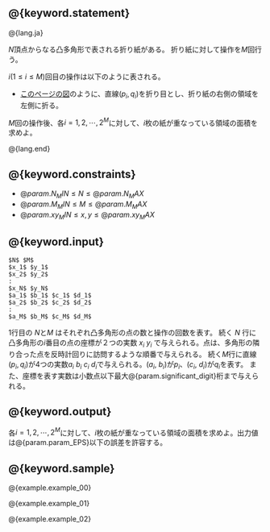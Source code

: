 ## @{keyword.statement}

@{lang.ja}

$N$頂点からなる凸多角形で表される折り紙がある。
折り紙に対して操作を$M$回行う。

$i(1 \leq i \leq M)$回目の操作は以下のように表される。

- [このページの図](http://judge.u-aizu.ac.jp/onlinejudge/description.jsp?id=CGL_4_C&lang=ja)のように、直線$(p_i, q_i)$を折り目とし、折り紙の右側の領域を左側に折る。

$M$回の操作後、各$i = 1, 2, \cdots, 2^M$に対して、$i$枚の紙が重なっている領域の面積を求めよ。


@{lang.end}

## @{keyword.constraints}

- $@{param.N_MIN} \leq N \leq @{param.N_MAX}$
- $@{param.M_MIN} \leq M \leq @{param.M_MAX}$
- $@{param.xy_MIN} \leq x, y \leq @{param.xy_MAX}$

## @{keyword.input}


```
$N$ $M$
$x_1$ $y_1$
$x_2$ $y_2$
:
$x_N$ $y_N$
$a_1$ $b_1$ $c_1$ $d_1$
$a_2$ $b_2$ $c_2$ $d_2$
:
$a_M$ $b_M$ $c_M$ $d_M$
```
1行目の $N$と$M$ はそれぞれ凸多角形の点の数と操作の回数を表す。 
続く $N$ 行に凸多角形の$i$番目の点の座標が２つの実数 $x_i$ $y_i$ で与えられる。点は、多角形の隣り合った点を反時計回りに訪問するような順番で与えられる。 
続く$M$行に直線$(p_i, q_i)$が4つの実数$a_i$ $b_i$ $c_i$ $d_i$で与えられる。$(a_i$, $b_i)$が$p_i$、$(c_i$, $d_i)$が$q_i$を表す。 
また、座標を表す実数は小数点以下最大@{param.significant_digit}桁まで与えられる。

## @{keyword.output}
各$i = 1, 2, \cdots, 2^M$に対して、$i$枚の紙が重なっている領域の面積を求めよ。出力値は@{param.param_EPS}以下の誤差を許容する。

## @{keyword.sample}

@{example.example_00}

@{example.example_01}

@{example.example_02}
